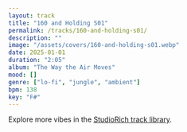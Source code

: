 ```yaml
---
layout: track
title: "160 and Holding S01"
permalink: /tracks/160-and-holding-s01/
description: ""
image: "/assets/covers/160-and-holding-s01.webp"
date: 2025-01-01
duration: "2:05"
album: "The Way the Air Moves"
mood: []
genre: ["lo-fi", "jungle", "ambient"]
bpm: 138
key: "F#"
---
```


Explore more vibes in the [StudioRich track library](/tracks/).

